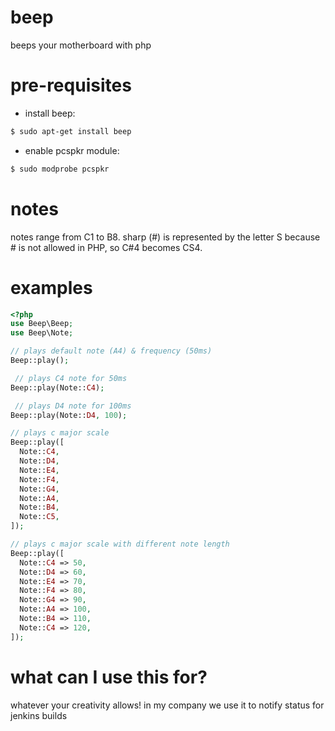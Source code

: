 # beep
beeps your motherboard with php

# pre-requisites
- install beep:
```sh
$ sudo apt-get install beep
```
- enable pcspkr module:
```sh
$ sudo modprobe pcspkr
```

# notes
notes range from C1 to B8. sharp  (#) is represented by the letter S because # is not allowed in PHP, so C#4 becomes CS4.

# examples
```php
<?php
use Beep\Beep;
use Beep\Note;

// plays default note (A4) & frequency (50ms)
Beep::play();

 // plays C4 note for 50ms
Beep::play(Note::C4);

 // plays D4 note for 100ms
Beep::play(Note::D4, 100);

// plays c major scale
Beep::play([
  Note::C4,
  Note::D4,
  Note::E4,
  Note::F4,
  Note::G4,
  Note::A4,
  Note::B4,
  Note::C5,
]);

// plays c major scale with different note length
Beep::play([
  Note::C4 => 50,
  Note::D4 => 60,
  Note::E4 => 70,
  Note::F4 => 80,
  Note::G4 => 90,
  Note::A4 => 100,
  Note::B4 => 110,
  Note::C4 => 120,
]);
```

# what can I use this for?
whatever your creativity allows!
in my company we use it to notify status for jenkins builds
